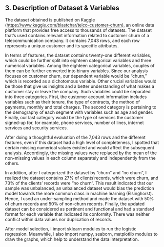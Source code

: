 ## 3. Description of Dataset & Variables
The dataset obtained is published on Kaggle (https://www.kaggle.com/blastchar/telco-customer-churn), an online data platform that provides free access to thousands of datasets. The dataset that’s used contains relevant information related to customer churn of a telecommunication company. It contains 7,043 rows, and each row represents a unique customer and its specific attributes. 

In terms of features, the dataset contains twenty-one different variables, which could be further split into eighteen categorical variables and three numerical variables. Among the eighteen categorical variables, couples of them can be further converted into binary variables. Since our analysis focuses on customer churn, our dependent variable would be “churn,” which is recorded as a dichotomous variable. Other crucial variables would be those that give us insights and a better understanding of what makes a customer stay or leave the company. Such variables could be separated into three categories. First, the customer account information includes variables such as their tenure, the type of contracts, the method of payments, monthly and total charges. The second category is pertaining to the demography of each segment with variables such as age and gender. Finally, our last category would be the type of services the customer signed-up for, for example, phone services, number of lines, internet services and security services. 

After doing a thoughtful evaluation of the 7,043 rows and the different features, even if this dataset had a high level of completeness, I spotted that certain missing numerical values existed and would affect the subsequent analysis. Accordingly, the missing values were replaced by the mean of the non-missing values in each column separately and independently from the others. 

In addition, after I categorized the dataset by “churn” and “no churn”, I realized the dataset contains 27% of clients’records, which were churn, and 73% of the clients’ records were “no churn”. This result indicated that our sample was unbalanced, an unbalanced dataset would bias the prediction model towards the more common class in machine learning (Elsinghorst). Hence, I used an under-sampling method and made the dataset with 50% of churn records and 50% of non-churn records. Finally, the updated dataset can be considered as pertinent and functional and had a standard format for each variable that indicated its conformity. There was neither conflict within data values nor duplication of records.

After model selection, I import sklearn modules to run the logistic regression. Meanwhile, I also import numpy, seaborn, matplotlib modules to draw the graphs, which help to understand the data interpretation.
